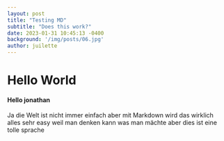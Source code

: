 ```yaml
---
layout: post
title: "Testing MD"
subtitle: "Does this work?"
date: 2023-01-31 10:45:13 -0400
background: '/img/posts/06.jpg'
author: juilette
---
```

# Hello World
#### Hello jonathan
Ja die Welt ist nicht immer einfach aber mit Markdown wird das wirklich alles sehr easy weil man denken kann  was man mächte
aber dies ist eine tolle sprache